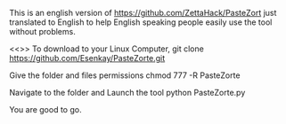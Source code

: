 This is an english version of https://github.com/ZettaHack/PasteZort just translated to English to help English speaking people easily use the tool without problems.

<<<Installation>>>
To download to your Linux Computer,
  git clone https://github.com/Esenkay/PasteZorte.git

Give the folder and files permissions
  chmod 777 -R PasteZorte
  
Navigate to the folder and Launch the tool
  python PasteZorte.py
  
You are good to go.
